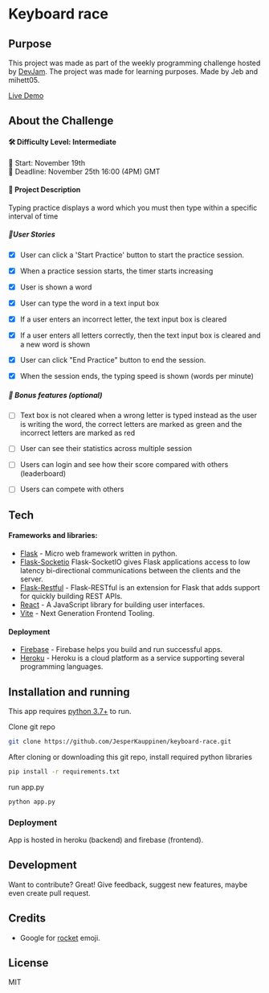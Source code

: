 # Keyboard race

## Purpose
This project was made as part of the weekly programming challenge hosted by [DevJam].
The project was made for learning purposes. Made by Jeb and mihett05.

[Live Demo](https://keyboard-race.firebaseapp.com/)


## About the Challenge
#### 🛠 Difficulty Level: Intermediate 
📅 Start: November 19th<br>
📅 Deadline: November 25th 16:00 (4PM) GMT

#### 📝 Project Description
Typing practice displays a word which you must then type within a specific interval of time

##### 📑User Stories
- [x] User can click a 'Start Practice' button to start the practice session.
- [x] When a practice session starts, the timer starts increasing
- [x] User is shown a word
- [x] User can type the word in a text input box
- [x] If a user enters an incorrect letter, the text input box is cleared
- [x] If a user enters all letters correctly, then the text input box is cleared and a new word is shown
- [x] User can click "End Practice" button to end the session.
- [x] When the session ends, the typing speed is shown (words per minute)


##### 🌟 Bonus features (optional)
- [ ] Text box is not cleared when a wrong letter is typed instead  as the user is writing the word, the correct letters are marked  as green and the incorrect letters are marked as red
- [ ] User can see their statistics across multiple session
- [ ] Users can login and see how their score compared with others (leaderboard)
- [ ] Users can compete with others


## Tech

#### Frameworks and libraries:

- [Flask] - Micro web framework written in python.
- [Flask-Socketio](https://flask-socketio.readthedocs.io/en/latest/)  Flask-SocketIO gives Flask applications access to low latency bi-directional communications between the clients and the server.
- [Flask-Restful](https://flask-restful.readthedocs.io/en/latest/) - Flask-RESTful is an extension for Flask that adds support for quickly building REST APIs.
- [React](https://reactjs.org/) - A JavaScript library for building user interfaces.
- [Vite](https://vitejs.dev/) - Next Generation Frontend Tooling.
#### Deployment
- [Firebase](https://firebase.google.com/) - Firebase helps you build and run successful apps.
- [Heroku](https://www.heroku.com) - Heroku is a cloud platform as a service supporting several programming languages.

## Installation and running

This app requires [python 3.7+](https://www.python.org/downloads/) to run.

Clone git repo
```sh
git clone https://github.com/JesperKauppinen/keyboard-race.git
```

After cloning or downloading this git repo, install required python libraries

```sh
pip install -r requirements.txt
```

run app.py
```sh
python app.py
```
### Deployment
App is hosted in heroku (backend) and firebase (frontend).


## Development

Want to contribute? Great!
Give feedback, suggest new features, maybe even create pull request.


## Credits
- Google for [rocket](https://emojipedia.org/rocket/) emoji.

## License

MIT

   [Flask]: <https://flask.palletsprojects.com/en/2.0.x/>
   [DevJam]: <https://discord.gg/nZBxGEudY6>
